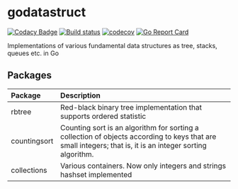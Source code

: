 godatastruct
============

[![Codacy Badge](https://api.codacy.com/project/badge/Grade/8f99b21a6dcc4f4ab9adc4fd2a836210)](https://app.codacy.com/manual/egoroff/godatastruct?utm_source=github.com&utm_medium=referral&utm_content=aegoroff/godatastruct&utm_campaign=Badge_Grade_Dashboard)
[![Build status](https://ci.appveyor.com/api/projects/status/sd51t6o8hynkt2v9?svg=true)](https://ci.appveyor.com/project/aegoroff/godatastruct) [![codecov](https://codecov.io/gh/aegoroff/godatastruct/branch/master/graph/badge.svg)](https://codecov.io/gh/aegoroff/godatastruct) [![Go Report Card](https://goreportcard.com/badge/github.com/aegoroff/godatastruct)](https://goreportcard.com/report/github.com/aegoroff/godatastruct)

Implementations of various fundamental data structures as tree, stacks, queues etc. in Go

## Packages

| Package | Description |
|:--|:--|
| rbtree | Red-black binary tree implementation that supports ordered statistic |
| countingsort | Counting sort is an algorithm for sorting a collection of objects according to keys that are small integers; that is, it is an integer sorting algorithm. |
| collections | Various containers. Now only integers and strings hashset implemented |